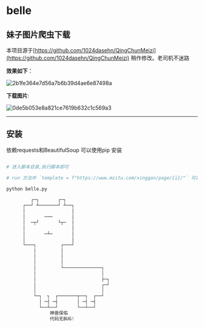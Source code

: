# belle
## 妹子图片爬虫下载

本项目源于[https://github.com/1024dasehn/QingChunMeizi](https://github.com/1024dasehn/QingChunMeizi) 稍作修改。老司机不迷路

**效果如下**：

![2b1fe364e7d56a7b6b39d4ae6e87498a](http://api.img.zyimm.com/media/20201209/2b1fe364e7d56a7b6b39d4ae6e87498a.png)

**下载图片**:

![0de5b053e8a821ce7619b632c1c569a3](http://api.img.zyimm.com/media/20210108/0de5b053e8a821ce7619b632c1c569a3.jpg)

---
## 安装

依赖requests和BeautifulSoup 可以使用pip 安装

```python

# 进入脚本目录,执行脚本即可

# run 方法中 `templete = f"https://www.mzitu.com/xinggan/page/{i}/"` 可以更改自己喜欢的分类进行下载

python belle.py

         ┌─┐       ┌─┐
      ┌──┘ ┴───────┘ ┴──┐
      │                 │
      │       ───       │
      │  ─┬┘       └┬─  │
      │                 │
      │       ─┴─       │
      │                 │
      └───┐         ┌───┘
          │         │
          │         │
          │         │
          │         └──────────────┐
          │                        │
          │                        ├─┐
          │                        ┌─┘
          │                        │
          └─┐  ┐  ┌───────┬──┐  ┌──┘
            │ ─┤ ─┤       │ ─┤ ─┤
            └──┴──┘       └──┴──┘
                神兽保佑
                代码无BUG!
```
